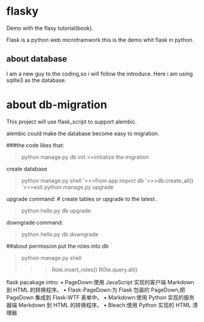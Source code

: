 # flasky
Demo with the flasy tutorial(book).

Flask is a python web microframwork.this is the demo whit flask in python.

## about database
I am a new guy to the coding,so i will follow the introduce.
Here i am using sqlite3 as the database.

# about db-migration
This project will use flask_script to support alembic.

alembic could make the database become easy to migration.

###the code likes that:
>python manage.py db init  >>initialize the migration

create database 
>python manage.py shell
> '>>>from app import db
> '>>>db.create_all()
> '>>>exit
>python manage.py upgrade

upgrade command:    # create tables or upgrade to the latest .
>python hello.py db upgrade

downgrade command:
>python hello.py db downgrade 

##about permission
put the roles into db
>python manage.py shell
>>>Role.insert_roles()
>>>ROle.query.all()


flask pacakage intro:
• PageDown:使用 JavaScript 实现的客户端 Markdown 到 HTML 的转换程序。
• Flask-PageDown:为 Flask 包装的 PageDown,把 PageDown 集成到 Flask-WTF 表单中。
• Markdown:使用 Python 实现的服务器端 Markdown 到 HTML 的转换程序。
• Bleach:使用 Python 实现的 HTML 清理器

